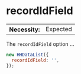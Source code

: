 # recordIdField

<table class="options-table">
  <tr>
    <th>Necessity:</th>
    <td>Expected</td>
  </tr>
</table>

The `recordIdField` option ...

``` js nonum
new HHDataList({
  recordIdField: '',
});
```

